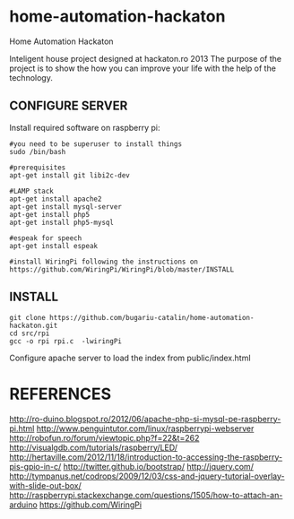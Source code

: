 home-automation-hackaton
========================

Home Automation Hackaton

Inteligent house project designed at hackaton.ro 2013
The purpose of the project is to show the how you can improve your
life with the help of the technology.

CONFIGURE SERVER
----------------

Install required software on raspberry pi:

    #you need to be superuser to install things
	sudo /bin/bash
	
	#prerequisites
	apt-get install git libi2c-dev
	
	#LAMP stack
	apt-get install apache2
	apt-get install mysql-server
	apt-get install php5
	apt-get install php5-mysql
	
	#espeak for speech
	apt-get install espeak

	#install WiringPi following the instructions on https://github.com/WiringPi/WiringPi/blob/master/INSTALL
	
INSTALL
-------
    
	git clone https://github.com/bugariu-catalin/home-automation-hackaton.git
    cd src/rpi
    gcc -o rpi rpi.c  -lwiringPi
	
Configure apache server to load the index from public/index.html

REFERENCES
==========
http://ro-duino.blogspot.ro/2012/06/apache-php-si-mysql-pe-raspberry-pi.html
http://www.penguintutor.com/linux/raspberrypi-webserver
http://robofun.ro/forum/viewtopic.php?f=22&t=262
http://visualgdb.com/tutorials/raspberry/LED/
http://hertaville.com/2012/11/18/introduction-to-accessing-the-raspberry-pis-gpio-in-c/
http://twitter.github.io/bootstrap/
http://jquery.com/
http://tympanus.net/codrops/2009/12/03/css-and-jquery-tutorial-overlay-with-slide-out-box/
http://raspberrypi.stackexchange.com/questions/1505/how-to-attach-an-arduino
https://github.com/WiringPi
